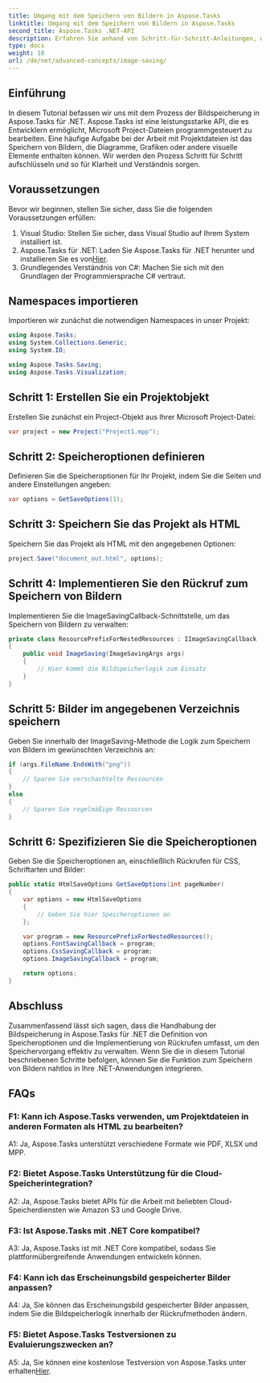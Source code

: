 ```yaml
---
title: Umgang mit dem Speichern von Bildern in Aspose.Tasks
linktitle: Umgang mit dem Speichern von Bildern in Aspose.Tasks
second_title: Aspose.Tasks .NET-API
description: Erfahren Sie anhand von Schritt-für-Schritt-Anleitungen, wie Sie mit dem Speichern von Bildern in Aspose.Tasks für .NET umgehen. Integrieren Sie die Funktion zum Speichern von Bildern nahtlos in Ihre .NET-Anwendungen.
type: docs
weight: 10
url: /de/net/advanced-concepts/image-saving/
---
```

## Einführung

In diesem Tutorial befassen wir uns mit dem Prozess der Bildspeicherung in Aspose.Tasks für .NET. Aspose.Tasks ist eine leistungsstarke API, die es Entwicklern ermöglicht, Microsoft Project-Dateien programmgesteuert zu bearbeiten. Eine häufige Aufgabe bei der Arbeit mit Projektdateien ist das Speichern von Bildern, die Diagramme, Grafiken oder andere visuelle Elemente enthalten können. Wir werden den Prozess Schritt für Schritt aufschlüsseln und so für Klarheit und Verständnis sorgen.

## Voraussetzungen

Bevor wir beginnen, stellen Sie sicher, dass Sie die folgenden Voraussetzungen erfüllen:

1. Visual Studio: Stellen Sie sicher, dass Visual Studio auf Ihrem System installiert ist.
2.  Aspose.Tasks für .NET: Laden Sie Aspose.Tasks für .NET herunter und installieren Sie es von[Hier](https://releases.aspose.com/tasks/net/).
3. Grundlegendes Verständnis von C#: Machen Sie sich mit den Grundlagen der Programmiersprache C# vertraut.

## Namespaces importieren

Importieren wir zunächst die notwendigen Namespaces in unser Projekt:

```csharp
using Aspose.Tasks;
using System.Collections.Generic;
using System.IO;

using Aspose.Tasks.Saving;
using Aspose.Tasks.Visualization;
```

## Schritt 1: Erstellen Sie ein Projektobjekt

Erstellen Sie zunächst ein Project-Objekt aus Ihrer Microsoft Project-Datei:

```csharp
var project = new Project("Project1.mpp");
```

## Schritt 2: Speicheroptionen definieren

Definieren Sie die Speicheroptionen für Ihr Projekt, indem Sie die Seiten und andere Einstellungen angeben:

```csharp
var options = GetSaveOptions(1);
```

## Schritt 3: Speichern Sie das Projekt als HTML

Speichern Sie das Projekt als HTML mit den angegebenen Optionen:

```csharp
project.Save("document_out.html", options);
```

## Schritt 4: Implementieren Sie den Rückruf zum Speichern von Bildern

Implementieren Sie die ImageSavingCallback-Schnittstelle, um das Speichern von Bildern zu verwalten:

```csharp
private class ResourcePrefixForNestedResources : IImageSavingCallback
{
    public void ImageSaving(ImageSavingArgs args)
    {
        // Hier kommt die Bildspeicherlogik zum Einsatz
    }
}
```

## Schritt 5: Bilder im angegebenen Verzeichnis speichern

Geben Sie innerhalb der ImageSaving-Methode die Logik zum Speichern von Bildern im gewünschten Verzeichnis an:

```csharp
if (args.FileName.EndsWith("png"))
{
    // Sparen Sie verschachtelte Ressourcen
}
else
{
    // Sparen Sie regelmäßige Ressourcen
}
```

## Schritt 6: Spezifizieren Sie die Speicheroptionen

Geben Sie die Speicheroptionen an, einschließlich Rückrufen für CSS, Schriftarten und Bilder:

```csharp
public static HtmlSaveOptions GetSaveOptions(int pageNumber)
{
    var options = new HtmlSaveOptions
    {
        // Geben Sie hier Speicheroptionen an
    };

    var program = new ResourcePrefixForNestedResources();
    options.FontSavingCallback = program;
    options.CssSavingCallback = program;
    options.ImageSavingCallback = program;

    return options;
}
```

## Abschluss

Zusammenfassend lässt sich sagen, dass die Handhabung der Bildspeicherung in Aspose.Tasks für .NET die Definition von Speicheroptionen und die Implementierung von Rückrufen umfasst, um den Speichervorgang effektiv zu verwalten. Wenn Sie die in diesem Tutorial beschriebenen Schritte befolgen, können Sie die Funktion zum Speichern von Bildern nahtlos in Ihre .NET-Anwendungen integrieren.

## FAQs

### F1: Kann ich Aspose.Tasks verwenden, um Projektdateien in anderen Formaten als HTML zu bearbeiten?

A1: Ja, Aspose.Tasks unterstützt verschiedene Formate wie PDF, XLSX und MPP.

### F2: Bietet Aspose.Tasks Unterstützung für die Cloud-Speicherintegration?

A2: Ja, Aspose.Tasks bietet APIs für die Arbeit mit beliebten Cloud-Speicherdiensten wie Amazon S3 und Google Drive.

### F3: Ist Aspose.Tasks mit .NET Core kompatibel?

A3: Ja, Aspose.Tasks ist mit .NET Core kompatibel, sodass Sie plattformübergreifende Anwendungen entwickeln können.

### F4: Kann ich das Erscheinungsbild gespeicherter Bilder anpassen?

A4: Ja, Sie können das Erscheinungsbild gespeicherter Bilder anpassen, indem Sie die Bildspeicherlogik innerhalb der Rückrufmethoden ändern.

### F5: Bietet Aspose.Tasks Testversionen zu Evaluierungszwecken an?

 A5: Ja, Sie können eine kostenlose Testversion von Aspose.Tasks unter erhalten[Hier](https://releases.aspose.com/).